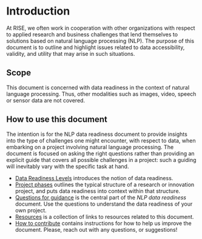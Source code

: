 # Introduction

At RISE, we often work in cooperation with other organizations with respect to applied research and business challenges 
that lend themselves to solutions based on natural language processing (NLP). The purpose of this document is to outline
and highlight issues related to data accessibility, validity, and utility that may arise in such situations.


## Scope

This document is concerned with data readiness in the context of natural language
processing. Thus, other modalities such as images, video, speech or sensor data are not covered. 

## How to use this document

The intention is for the NLP data readiness document to provide insights into the type of challenges one might 
encounter, with respect to data, when embarking on a project involving natural language processing. The document is focused
on asking the right questions rather than providing an explicit guide that covers all possible challenges in a project: 
such a guiding will inevitably vary with the specific task at hand. 

* [Data Readiness Levels](data-readiness-levels.md) introduces the notion of data readiness.
* [Project phases](project-phases.md) outlines the typical structure of a research or innovation project, and puts data readiness into context within that structure. 
* [Questions for guidance](questions-for-guidance.md) is the central part of the *NLP data readiness* document. Use the questions to understand the data readiness of your own project.
* [Resources](resources.md) is a collection of links to resources related to this document.
* [How to contribute](contribute.md) contains instructions for how to help us improve the document. Please, reach out with any questions, or suggestions! 
